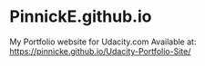 # PinnickE.github.io
My Portfolio website for Udacity.com
Available at: https://pinnicke.github.io/Udacity-Portfolio-Site/
